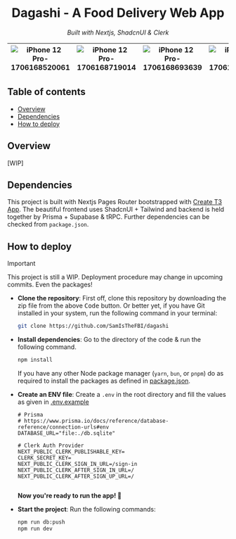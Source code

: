 <div align="center">

# Dagashi - A Food Delivery Web App
 _Built with Nextjs, ShadcnUI & Clerk_ 

|![iPhone 12 Pro-1706168520061](https://github.com/SamIsTheFBI/reown-now/assets/70562711/f87c4a3b-d9dc-48d2-a27e-b7cdb513e49d)|![iPhone 12 Pro-1706168719014](https://github.com/SamIsTheFBI/reown-now/assets/70562711/2209f87a-b446-4b74-a871-4daac2f0aa25)|![iPhone 12 Pro-1706168693639](https://github.com/SamIsTheFBI/reown-now/assets/70562711/b03f9b46-b3a9-42a9-b2a4-01bc50353829)|![iPhone 12 Pro-1706168703685](https://github.com/SamIsTheFBI/reown-now/assets/70562711/b35c27ce-ad1a-423f-8a46-62c3c6d39a53)|
|--|--|--|--|

</div>

</div>

## Table of contents

- [Overview](#overview)
- [Dependencies](#dependencies)
- [How to deploy](#how-to-deploy)

## Overview
[WIP]

## Dependencies
This project is built with Nextjs Pages Router bootstrapped with [Create T3 App](https://create.t3.gg/). The beautiful frontend uses ShadcnUI + Tailwind and backend is held together by Prisma + Supabase & tRPC. Further dependencies can be checked from `package.json`.

## How to deploy

> [!IMPORTANT]
> This project is still a WIP. Deployment procedure may change in upcoming commits.
> Even the packages!

- **Clone the repository**: First off, clone this repository by downloading the zip file from the above <kbd>Code</kbd> button. Or better yet, if you have Git installed in your system, run the following command in your terminal:
   
  ```bash
  git clone https://github.com/SamIsTheFBI/dagashi
  ```
- **Install dependencies**: Go to the directory of the code & run the following command.

  ```bash
  npm install
  ```
  If you have any other Node package manager (`yarn`, `bun`, or `pnpm`) do as required to install the packages as defined in [package.json](https://github.com/SamIsTheFBI/dagashi/blob/main/package.json).
-  **Create an ENV file**: Create a `.env` in the root directory and fill the values as given in [.env.example](https://github.com/SamIsTheFBI/dagashi/blob/main/.env.example)

    ```env
    # Prisma
    # https://www.prisma.io/docs/reference/database-reference/connection-urls#env
    DATABASE_URL="file:./db.sqlite"
    
    # Clerk Auth Provider
    NEXT_PUBLIC_CLERK_PUBLISHABLE_KEY=
    CLERK_SECRET_KEY=
    NEXT_PUBLIC_CLERK_SIGN_IN_URL=/sign-in
    NEXT_PUBLIC_CLERK_AFTER_SIGN_IN_URL=/
    NEXT_PUBLIC_CLERK_AFTER_SIGN_UP_URL=/
  
    ```
    **Now you're ready to run the app! 🚀**

- **Start the project**: Run the following commands:

  ```bash
  npm run db:push
  npm run dev
  ```
